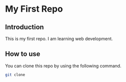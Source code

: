 # My First Repo

## Introduction

This is my first repo. I am learning web development.

## How to use

You can clone this repo by
using the following command.

```bash
git clone
```

